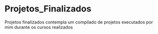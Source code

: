 # Projetos_Finalizados
Projetos finalizados contempla um compilado de projetos executados por mim durante os cursos realizados
